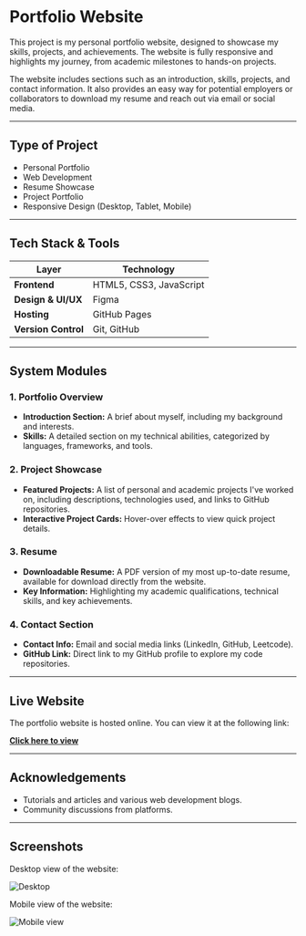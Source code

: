 # Portfolio Website

This project is my personal portfolio website, designed to showcase my skills, projects, and achievements. The website is fully responsive and highlights my journey, from academic milestones to hands-on projects.

The website includes sections such as an introduction, skills, projects, and contact information. It also provides an easy way for potential employers or collaborators to download my resume and reach out via email or social media.

---

## Type of Project
- Personal Portfolio
- Web Development
- Resume Showcase
- Project Portfolio
- Responsive Design (Desktop, Tablet, Mobile)

---

## Tech Stack & Tools

| Layer                     | Technology               |
|---------------------------|--------------------------|
| **Frontend**               | HTML5, CSS3, JavaScript  |
| **Design & UI/UX**         | Figma                    |
| **Hosting**                | GitHub Pages             |
| **Version Control**        | Git, GitHub              |

---

## System Modules

### 1. **Portfolio Overview**
   - **Introduction Section:** A brief about myself, including my background and interests.
   - **Skills:** A detailed section on my technical abilities, categorized by languages, frameworks, and tools.

### 2. **Project Showcase**
   - **Featured Projects:** A list of personal and academic projects I've worked on, including descriptions, technologies used, and links to GitHub repositories.
   - **Interactive Project Cards:** Hover-over effects to view quick project details.

### 3. **Resume**
   - **Downloadable Resume:** A PDF version of my most up-to-date resume, available for download directly from the website.
   - **Key Information:** Highlighting my academic qualifications, technical skills, and key achievements.

### 4. **Contact Section**
   - **Contact Info:** Email and social media links (LinkedIn, GitHub, Leetcode).
   - **GitHub Link:** Direct link to my GitHub profile to explore my code repositories.

---

## Live Website

The portfolio website is hosted online. You can view it at the following link:

[**Click here to view**](https://rakshna2002.github.io/Personal-Portfolio-Project/)

---

## Acknowledgements

- Tutorials and articles and various web development blogs.
- Community discussions from platforms.

---

## Screenshots

Desktop view of the website:

![Desktop](https://github.com/user-attachments/assets/5e8496a4-3819-4337-a3ed-0d2a49e17786)

Mobile view of the website:

![Mobile view](https://github.com/user-attachments/assets/305e16b9-1890-4500-9aa7-1c3c202dd48e)
